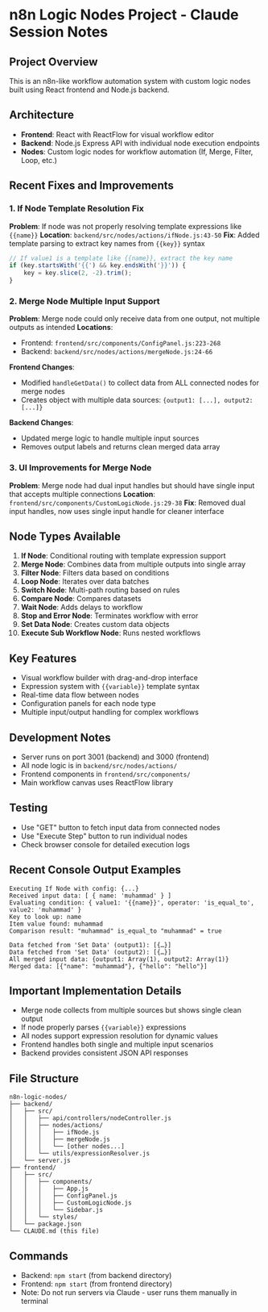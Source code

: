 # n8n Logic Nodes Project - Claude Session Notes

## Project Overview
This is an n8n-like workflow automation system with custom logic nodes built using React frontend and Node.js backend.

## Architecture
- **Frontend**: React with ReactFlow for visual workflow editor
- **Backend**: Node.js Express API with individual node execution endpoints
- **Nodes**: Custom logic nodes for workflow automation (If, Merge, Filter, Loop, etc.)

## Recent Fixes and Improvements

### 1. If Node Template Resolution Fix
**Problem**: If node was not properly resolving template expressions like `{{name}}`
**Location**: `backend/src/nodes/actions/ifNode.js:43-50`
**Fix**: Added template parsing to extract key names from `{{key}}` syntax
```javascript
// If value1 is a template like {{name}}, extract the key name
if (key.startsWith('{{') && key.endsWith('}}')) {
    key = key.slice(2, -2).trim();
}
```

### 2. Merge Node Multiple Input Support
**Problem**: Merge node could only receive data from one output, not multiple outputs as intended
**Locations**: 
- Frontend: `frontend/src/components/ConfigPanel.js:223-268`
- Backend: `backend/src/nodes/actions/mergeNode.js:24-66`

**Frontend Changes**:
- Modified `handleGetData()` to collect data from ALL connected nodes for merge nodes
- Creates object with multiple data sources: `{output1: [...], output2: [...]}`

**Backend Changes**:
- Updated merge logic to handle multiple input sources
- Removes output labels and returns clean merged data array

### 3. UI Improvements for Merge Node
**Problem**: Merge node had dual input handles but should have single input that accepts multiple connections
**Location**: `frontend/src/components/CustomLogicNode.js:29-38`
**Fix**: Removed dual input handles, now uses single input handle for cleaner interface

## Node Types Available
1. **If Node**: Conditional routing with template expression support
2. **Merge Node**: Combines data from multiple outputs into single array
3. **Filter Node**: Filters data based on conditions
4. **Loop Node**: Iterates over data batches
5. **Switch Node**: Multi-path routing based on rules
6. **Compare Node**: Compares datasets
7. **Wait Node**: Adds delays to workflow
8. **Stop and Error Node**: Terminates workflow with error
9. **Set Data Node**: Creates custom data objects
10. **Execute Sub Workflow Node**: Runs nested workflows

## Key Features
- Visual workflow builder with drag-and-drop interface
- Expression system with `{{variable}}` template syntax
- Real-time data flow between nodes
- Configuration panels for each node type
- Multiple input/output handling for complex workflows

## Development Notes
- Server runs on port 3001 (backend) and 3000 (frontend)
- All node logic is in `backend/src/nodes/actions/`
- Frontend components in `frontend/src/components/`
- Main workflow canvas uses ReactFlow library

## Testing
- Use "GET" button to fetch input data from connected nodes
- Use "Execute Step" button to run individual nodes
- Check browser console for detailed execution logs

## Recent Console Output Examples
```
Executing If Node with config: {...}
Received input data: [ { name: 'muhammad' } ]
Evaluating condition: { value1: '{{name}}', operator: 'is_equal_to', value2: 'muhammad' }
Key to look up: name
Item value found: muhammad
Comparison result: "muhammad" is_equal_to "muhammad" = true
```

```
Data fetched from 'Set Data' (output1): [{…}]
Data fetched from 'Set Data' (output2): [{…}]
All merged input data: {output1: Array(1), output2: Array(1)}
Merged data: [{"name": "muhammad"}, {"hello": "hello"}]
```

## Important Implementation Details
- Merge node collects from multiple sources but shows single clean output
- If node properly parses `{{variable}}` expressions
- All nodes support expression resolution for dynamic values
- Frontend handles both single and multiple input scenarios
- Backend provides consistent JSON API responses

## File Structure
```
n8n-logic-nodes/
├── backend/
│   ├── src/
│   │   ├── api/controllers/nodeController.js
│   │   ├── nodes/actions/
│   │   │   ├── ifNode.js
│   │   │   ├── mergeNode.js
│   │   │   └── [other nodes...]
│   │   └── utils/expressionResolver.js
│   └── server.js
├── frontend/
│   ├── src/
│   │   ├── components/
│   │   │   ├── App.js
│   │   │   ├── ConfigPanel.js
│   │   │   ├── CustomLogicNode.js
│   │   │   └── Sidebar.js
│   │   └── styles/
│   └── package.json
└── CLAUDE.md (this file)
```

## Commands
- Backend: `npm start` (from backend directory)
- Frontend: `npm start` (from frontend directory)
- Note: Do not run servers via Claude - user runs them manually in terminal